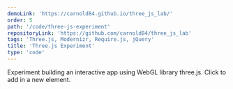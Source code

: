 ```yaml
---
demoLink: 'https://carnold84.github.io/three_js_lab/'
order: 5
path: '/code/three-js-experiment'
repositoryLink: 'https://github.com/carnold84/three_js_lab'
tags: 'Three.js, Modernizr, Require.js, jQuery'
title: 'Three.js Experiment'
type: 'code'
---
```


Experiment building an interactive app using WebGL library three.js. Click to add in a new element.

